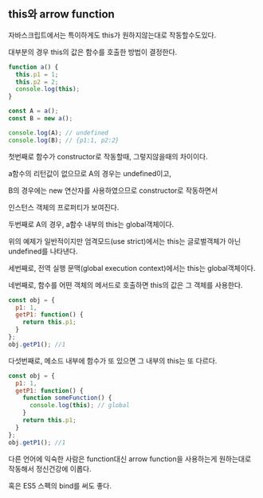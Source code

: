 ## this와 arrow function

자바스크립트에서는 특이하게도 this가 원하지않는대로 작동할수도있다.

대부분의 경우 this의 값은 함수를 호출한 방법이 결정한다.

```js
function a() {
  this.p1 = 1;
  this.p2 = 2;
  console.log(this);
}

const A = a();
const B = new a();

console.log(A); // undefined
console.log(B); // {p1:1, p2:2}
```

첫번째로 함수가 constructor로 작동할때, 그렇지않을때의 차이이다.

a함수의 리턴값이 없으므로 A의 경우는 undefined이고,

B의 경우에는 new 연산자를 사용하였으므로 constructor로 작동하면서

인스턴스 객체의 프로퍼티가 보여진다.

두번째로 A의 경우, a함수 내부의 this는 global객체이다.

위의 예제가 일반적이지만 엄격모드(use strict)에서는 this는 글로벌객체가 아닌 undefined를 나타낸다.

세번째로, 전역 실행 문맥(global execution context)에서는 this는 global객체이다.

네번째로, 함수를 어떤 객체의 메서드로 호출하면 this의 값은 그 객체를 사용한다.

```js
const obj = {
  p1: 1,
  getP1: function() {
    return this.p1;
  }
};
obj.getP1(); //1
```

다섯번째로, 메소드 내부에 함수가 또 있으면 그 내부의 this는 또 다르다.

```js
const obj = {
  p1: 1,
  getP1: function() {
    function someFunction() {
      console.log(this); // global
    }
    return this.p1;
  }
};
obj.getP1(); //1
```
다른 언어에 익숙한 사람은 function대신 arrow function을 사용하는게 원하는대로 작동해서 정신건강에 이롭다.

혹은 ES5 스펙의 bind를 써도 좋다.